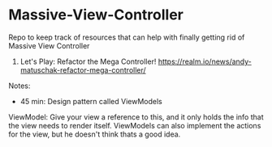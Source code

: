 # Massive-View-Controller
Repo to keep track of resources that can help with finally getting rid of Massive View Controller

1. Let's Play: Refactor the Mega Controller! https://realm.io/news/andy-matuschak-refactor-mega-controller/

Notes:

- 45 min: Design pattern called ViewModels

ViewModel: Give your view a reference to this, and it only holds the info that the view needs to render itself. ViewModels can also implement the actions for the view, but he doesn't think thats a good idea.
